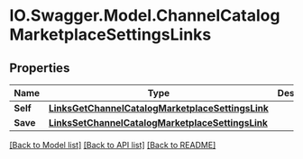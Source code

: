 # IO.Swagger.Model.ChannelCatalogMarketplaceSettingsLinks
## Properties

Name | Type | Description | Notes
------------ | ------------- | ------------- | -------------
**Self** | [**LinksGetChannelCatalogMarketplaceSettingsLink**](LinksGetChannelCatalogMarketplaceSettingsLink.md) |  | 
**Save** | [**LinksSetChannelCatalogMarketplaceSettingsLink**](LinksSetChannelCatalogMarketplaceSettingsLink.md) |  | 

[[Back to Model list]](../README.md#documentation-for-models) [[Back to API list]](../README.md#documentation-for-api-endpoints) [[Back to README]](../README.md)

